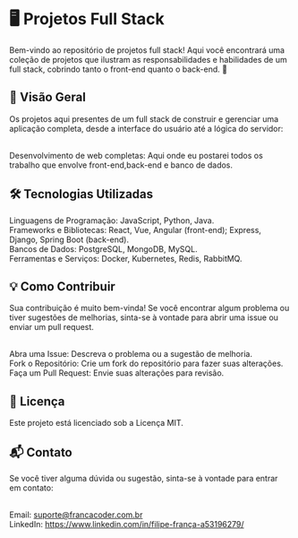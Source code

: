 <h1>🖥️ Projetos Full Stack</h1>
Bem-vindo ao repositório de projetos full stack! Aqui você encontrará uma coleção de projetos que ilustram as responsabilidades e habilidades de um full stack, cobrindo tanto o front-end quanto o back-end. 🚀

<h2>🚀 Visão Geral</h2>
Os projetos aqui presentes de um full stack de construir e gerenciar uma aplicação completa, desde a interface do usuário até a lógica do servidor:<br><br>

Desenvolvimento de web completas: Aqui onde eu postarei todos os trabalho que envolve front-end,back-end e banco de dados.

<h2>🛠️ Tecnologias Utilizadas</h2>
Linguagens de Programação: JavaScript, Python, Java.<br>
Frameworks e Bibliotecas: React, Vue, Angular (front-end); Express, Django, Spring Boot (back-end).<br>
Bancos de Dados: PostgreSQL, MongoDB, MySQL.<br>
Ferramentas e Serviços: Docker, Kubernetes, Redis, RabbitMQ.

<h2>💡 Como Contribuir</h2>
Sua contribuição é muito bem-vinda! Se você encontrar algum problema ou tiver sugestões de melhorias, sinta-se à vontade para abrir uma issue ou enviar um pull request.<br><br>

Abra uma Issue: Descreva o problema ou a sugestão de melhoria.<br>
Fork o Repositório: Crie um fork do repositório para fazer suas alterações.<br>
Faça um Pull Request: Envie suas alterações para revisão.

<h2>📜 Licença</h2>
Este projeto está licenciado sob a Licença MIT.

<h2>📬 Contato</h2>
Se você tiver alguma dúvida ou sugestão, sinta-se à vontade para entrar em contato:<br><br>

Email: suporte@francacoder.com.br<br>
LinkedIn: https://www.linkedin.com/in/filipe-frança-a53196279/
